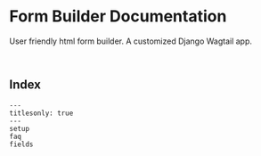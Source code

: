 # Form Builder Documentation

User friendly html form builder. A customized Django Wagtail app.

```{include} snippets/wiphint.md
```

```{include} ../README.md
```

## Index

```{toctree}
---
titlesonly: true
---
setup
faq
fields
```
